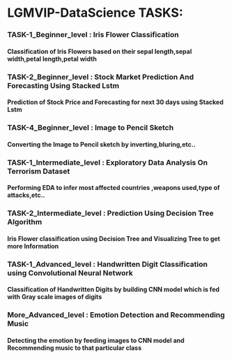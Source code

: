 # LGMVIP-DataScience TASKS:

### TASK-1_Beginner_level : Iris Flower Classification 
#### Classification of Iris Flowers based on their sepal length,sepal width,petal length,petal width


### TASK-2_Beginner_level : Stock Market Prediction And Forecasting Using Stacked Lstm 
#### Prediction of Stock Price and Forecasting for next 30 days using Stacked Lstm


### TASK-4_Beginner_level : Image to Pencil Sketch
#### Converting the Image to Pencil sketch by inverting,bluring,etc..


### TASK-1_Intermediate_level : Exploratory Data Analysis On Terrorism Dataset
#### Performing EDA to infer most affected countries ,weapons used,type of attacks,etc..


### TASK-2_Intermediate_level : Prediction Using Decision Tree Algorithm
#### Iris Flower classification using Decision Tree and Visualizing Tree to get more Information


### TASK-1_Advanced_level : Handwritten Digit Classification using Convolutional Neural Network
#### Classification of Handwritten Digits by building CNN model which is fed with Gray scale images of digits


### More_Advanced_level : Emotion Detection and Recommending Music
#### Detecting the emotion by feeding images to CNN model and Recommending music to that particular class


